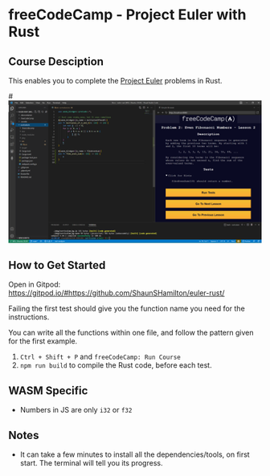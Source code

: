 # freeCodeCamp - Project Euler with Rust

## Course Desciption

This enables you to complete the [Project Euler](https://projecteuler.net/) problems in Rust.

#![Euler in Rust](euler-rust.png)

## How to Get Started

Open in Gitpod: https://gitpod.io/#https://github.com/ShaunSHamilton/euler-rust/

Failing the first test should give you the function name you need for the instructions.

You can write all the functions within one file, and follow the pattern given for the first example.

1. `Ctrl + Shift + P` and `freeCodeCamp: Run Course`
2. `npm run build` to compile the Rust code, before each test.

## WASM Specific

- Numbers in JS are only `i32` or `f32`

## Notes

- It can take a few minutes to install all the dependencies/tools, on first start. The terminal will tell you its progress.
